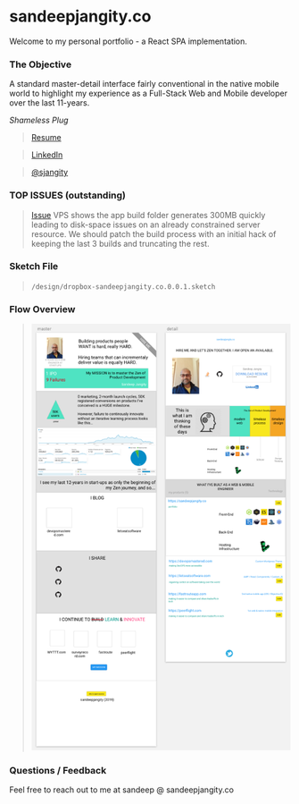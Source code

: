 # sandeepjangity.co

Welcome to my personal portfolio - a React SPA implementation.

### The Objective

A standard master-detail interface fairly conventional in the native mobile world to highlight my experience as a Full-Stack Web and Mobile developer over the last 11-years.

_Shameless Plug_

> [Resume](https://www.dropbox.com/s/vveohisfofnjuca/Sandeep-Jangity-Resume.pdf?dl=1)

> [LinkedIn](https://www.linkedin.com/in/sjangity/)

> [@sjangity](https://twitter.com/sjangity)

### TOP ISSUES (outstanding)

> [Issue](https://github.com/sjangity/sandeepjangity.co/issues/1) VPS shows the app build folder generates 300MB quickly leading to disk-space issues on an already constrained server resource. We should patch the build process with an initial hack of keeping the last 3 builds and truncating the rest.

### Sketch File

> `/design/dropbox-sandeepjangity.co.0.0.1.sketch`

### Flow Overview

> ![Sketch](/design/flow.png)

### Questions / Feedback

Feel free to reach out to me at sandeep @ sandeepjangity.co
